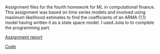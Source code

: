 Assignment files for the fourth homework for ML in computational finance. 
This assignment was based on time series models and involved using maximum likelihood estimates to find the coefficients of an
ARMA (1,1) model having written it as a state space model.  I used Julia to to complete the programming part.  

[Assignment report](https://github.com/iyer-karthik/ML-for-comp-fin/blob/master/Assignment4/521_HW4_Iyer_Karthik.pdf)

[Code](https://github.com/iyer-karthik/ML-for-comp-fin/blob/master/Assignment4/521_HW4_Iyer_Karthik.ipynb)
